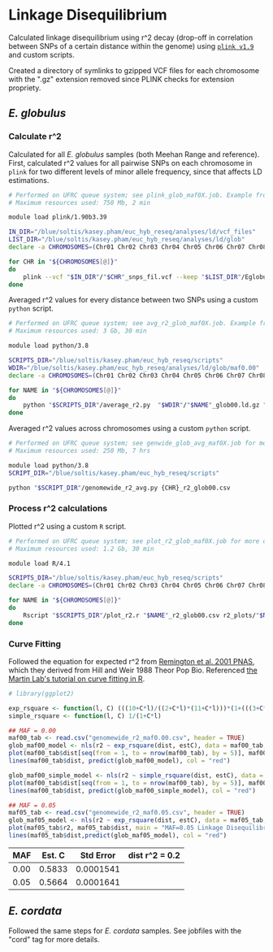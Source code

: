 # Linkage Disequilibrium

Calculated linkage disequilibrium using r^2 decay (drop-off in correlation between SNPs of a certain distance within the genome) using [`plink v1.9`](https://www.cog-genomics.org/plink/1.9) and custom scripts.

Created a directory of symlinks to gzipped VCF files for each chromosome with the ".gz" extension removed since PLINK checks for extension propriety.

## _E. globulus_

### Calculate r^2

Calculated for all _E. globulus_ samples (both Meehan Range and reference). First, calculated r^2 values for all pairwise SNPs on each chromosome in `plink` for two different levels of minor allele frequency, since that affects LD estimations.

```bash
# Performed on UFRC queue system; see plink_glob_maf0X.job. Example from plink_glob_maf00.job given below.
# Maximum resources used: 750 Mb, 2 min

module load plink/1.90b3.39 

IN_DIR="/blue/soltis/kasey.pham/euc_hyb_reseq/analyses/ld/vcf_files"
LIST_DIR="/blue/soltis/kasey.pham/euc_hyb_reseq/analyses/ld/glob"
declare -a CHROMOSOMES=(Chr01 Chr02 Chr03 Chr04 Chr05 Chr06 Chr07 Chr08 Chr09 Chr10 Chr11)

for CHR in "${CHROMOSOMES[@]}"
do
    plink --vcf "$IN_DIR"/"$CHR"_snps_fil.vcf --keep "$LIST_DIR"/Eglobulus.fam --double-id --allow-extra-chr --set-missing-var-ids @:# --maf 0.00000001 --mind 0.5 --r2 gz --ld-window 100001 --ld-window-kb 1000 -ld-window-r2 0 --make-bed  --vcf-half-call m --thin 0.5 --out "$CHR"_glob00 --threads 12
done
```

Averaged r^2 values for every distance between two SNPs using a custom `python` script.

```bash
# Performed on UFRC queue system; see avg_r2_glob_maf0X.job. Example from avg_r2_glob_maf00.job given below.
# Maximum resources used: 3 Gb, 30 min

module load python/3.8 

SCRIPTS_DIR="/blue/soltis/kasey.pham/euc_hyb_reseq/scripts"
WDIR="/blue/soltis/kasey.pham/euc_hyb_reseq/analyses/ld/glob/maf0.00"
declare -a CHROMOSOMES=(Chr01 Chr02 Chr03 Chr04 Chr05 Chr06 Chr07 Chr08 Chr09 Chr10 Chr11)

for NAME in "${CHROMOSOMES[@]}"
do
	python "$SCRIPTS_DIR"/average_r2.py  "$WDIR"/"$NAME"_glob00.ld.gz "$WDIR"/"$NAME"_r2_glob00.csv
done
```

Averaged r^2 values across chromosomes using a custom `python` script.

```bash
# Performed on UFRC queue system; see genwide_glob_avg_maf0X.job for more details. Example from genwide_glob_avg_maf00.job given below.
# Maximum resources used: 250 Mb, 7 hrs

module load python/3.8
SCRIPT_DIR="/blue/soltis/kasey.pham/euc_hyb_reseq/scripts" 

python "$SCRIPT_DIR"/genomewide_r2_avg.py {CHR}_r2_glob00.csv
```

### Process r^2 calculations

Plotted r^2 using a custom `R` script.

```bash
# Performed on UFRC queue system; see plot_r2_glob_maf0X.job for more details. Example from plot_r2_glob_maf00.job given below.
# Maximum resources used: 1.2 Gb, 30 min

module load R/4.1 

SCRIPTS_DIR="/blue/soltis/kasey.pham/euc_hyb_reseq/scripts"
declare -a CHROMOSOMES=(Chr01 Chr02 Chr03 Chr04 Chr05 Chr06 Chr07 Chr08 Chr09 Chr10 Chr11)

for NAME in "${CHROMOSOMES[@]}"
do
	Rscript "$SCRIPTS_DIR"/plot_r2.r "$NAME"_r2_glob00.csv r2_plots/"$NAME"_r2_glob00.png "$NAME" 500
done
```
### Curve Fitting
Followed the equation for expected r^2 from [Remington et al. 2001 PNAS](www.pnas.org/cgi/doi/10.1073/pnas.201394398), which they derived from Hill and Weir 1988 Theor Pop Bio. Referenced [the Martin Lab's tutorial on curve fitting in R](https://martinlab.chem.umass.edu/r-fitting-data/).

```R
# library(ggplot2)

exp_rsquare <- function(l, C) (((10+C*l)/((2+C*l)*(11+C*l)))*(1+(((3+C*l)*(12+12*C*l+(C*l)^2))/(30*(2+C*l)*(11+C*l)))))
simple_rsquare <- function(l, C) 1/(1+C*l)

## MAF = 0.00
maf00_tab <- read.csv("genomewide_r2_maf0.00.csv", header = TRUE)
glob_maf00_model <- nls(r2 ~ exp_rsquare(dist, estC), data = maf00_tab, start = list(estC = 1))
plot(maf00_tab$dist[seq(from = 1, to = nrow(maf00_tab), by = 5)], maf00_tab$r2[seq(from = 1, to = nrow(maf00_tab), by = 5)], main = "MAF=0.00 Linkage Disequilibrium", xlab = "distance (bp)", ylab = "r2")
lines(maf00_tab$dist, predict(glob_maf00_model), col = "red")

glob_maf00_simple_model <- nls(r2 ~ simple_rsquare(dist, estC), data = maf00_tab, start = list(estC = 1))
plot(maf00_tab$dist[seq(from = 1, to = nrow(maf00_tab), by = 5)], maf00_tab$r2[seq(from = 1, to = nrow(maf00_tab), by = 5)], main = "MAF=0.00 Linkage Disequilibrium", xlab = "distance (bp)", ylab = "r2")
lines(maf00_tab$dist, predict(glob_maf00_simple_model), col = "red")

## MAF = 0.05
maf05_tab <- read.csv("genomewide_r2_maf0.05.csv", header = TRUE)
glob_maf05_model <- nls(r2 ~ exp_rsquare(dist, estC), data = maf05_tab, start = list(estC = 1))
plot(maf05_tab$r2, maf05_tab$dist, main = "MAF=0.05 Linkage Disequilibrium", xlab = "distance (bp)", ylab = "r2")
lines(maf05_tab$dist,predict(glob_maf05_model), col = "red")
```

| MAF  | Est. C | Std Error | dist r^2 = 0.2 |
| ---- | ------ | --------- | -------------- |
| 0.00 | 0.5833 | 0.0001541 | 
| 0.05 | 0.5664 | 0.0001641 |


## _E. cordata_

Followed the same steps for _E. cordata_ samples. See jobfiles with the "cord" tag for more details.